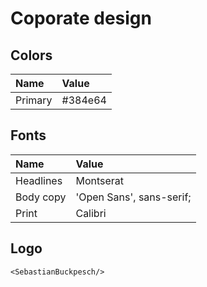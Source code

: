 # Coporate design

## Colors

| Name    | Value   |
|:--------|:--------|
| Primary | #384e64 |

## Fonts

| Name      | Value                    |
|:----------|:-------------------------|
| Headlines | Montserat                |
| Body copy | 'Open Sans', sans-serif; |
| Print     | Calibri                  |


## Logo

`<SebastianBuckpesch/>`